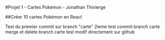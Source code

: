 #Projet 1 - Cartes Pokémon - Jonathan Thivierge

##Créer 10 cartes Pokémon en React

Test du premier commit sur branch "carte"
2ieme test commit branch carte
merge et delete branch carte
test modif directement sur github
